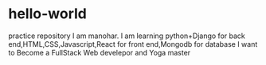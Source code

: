 # hello-world
practice repository
I am manohar. I am learning python+Django for back end,HTML,CSS,Javascript,React for front end,Mongodb for database
I want to Become a FullStack Web develepor and Yoga master
